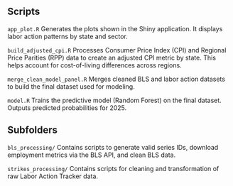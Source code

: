 ## Scripts

`app_plot.R`
Generates the plots shown in the Shiny application. It displays labor action patterns by state and sector.

`build_adjusted_cpi.R`
Processes Consumer Price Index (CPI) and Regional Price Parities (RPP) data to create an adjusted CPI metric by state. This helps account for cost-of-living differences across regions.

`merge_clean_model_panel.R`
Merges cleaned BLS and labor action datasets to build the final dataset used for modeling.

`model.R`
Trains the predictive model (Random Forest) on the final dataset. Outputs predicted probabilities for 2025.

## Subfolders

`bls_processing/`
Contains scripts to generate valid series IDs, download employment metrics via the BLS API, and clean BLS data. 

`strikes_processing/`
Contains scripts for cleaning and transformation of raw Labor Action Tracker data.